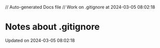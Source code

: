 // Auto-generated Docs file
// Work on .gitignore at 2024-03-05 08:02:18
# Notes about .gitignore
Updated on 2024-03-05 08:02:18
